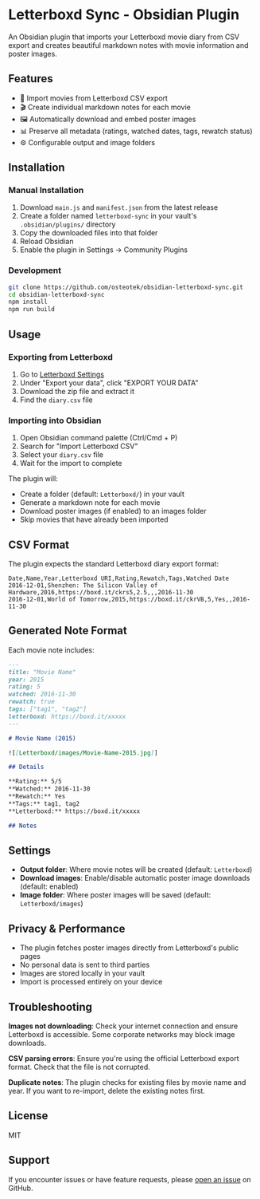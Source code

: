 # Letterboxd Sync - Obsidian Plugin

An Obsidian plugin that imports your Letterboxd movie diary from CSV export and creates beautiful markdown notes with movie information and poster images.

## Features

- 📝 Import movies from Letterboxd CSV export
- 🎬 Create individual markdown notes for each movie
- 🖼️ Automatically download and embed poster images
- 📊 Preserve all metadata (ratings, watched dates, tags, rewatch status)
- ⚙️ Configurable output and image folders

## Installation

### Manual Installation

1. Download `main.js` and `manifest.json` from the latest release
2. Create a folder named `letterboxd-sync` in your vault's `.obsidian/plugins/` directory
3. Copy the downloaded files into that folder
4. Reload Obsidian
5. Enable the plugin in Settings → Community Plugins

### Development

```bash
git clone https://github.com/osteotek/obsidian-letterboxd-sync.git
cd obsidian-letterboxd-sync
npm install
npm run build
```

## Usage

### Exporting from Letterboxd

1. Go to [Letterboxd Settings](https://letterboxd.com/settings/data/)
2. Under "Export your data", click "EXPORT YOUR DATA"
3. Download the zip file and extract it
4. Find the `diary.csv` file

### Importing into Obsidian

1. Open Obsidian command palette (Ctrl/Cmd + P)
2. Search for "Import Letterboxd CSV"
3. Select your `diary.csv` file
4. Wait for the import to complete

The plugin will:
- Create a folder (default: `Letterboxd/`) in your vault
- Generate a markdown note for each movie
- Download poster images (if enabled) to an images folder
- Skip movies that have already been imported

## CSV Format

The plugin expects the standard Letterboxd diary export format:

```csv
Date,Name,Year,Letterboxd URI,Rating,Rewatch,Tags,Watched Date
2016-12-01,Shenzhen: The Silicon Valley of Hardware,2016,https://boxd.it/ckrs5,2.5,,,2016-11-30
2016-12-01,World of Tomorrow,2015,https://boxd.it/ckrVB,5,Yes,,2016-11-30
```

## Generated Note Format

Each movie note includes:

```markdown
---
title: "Movie Name"
year: 2015
rating: 5
watched: 2016-11-30
rewatch: true
tags: ["tag1", "tag2"]
letterboxd: https://boxd.it/xxxxx
---

# Movie Name (2015)

![[Letterboxd/images/Movie-Name-2015.jpg]]

## Details

**Rating:** 5/5
**Watched:** 2016-11-30
**Rewatch:** Yes
**Tags:** tag1, tag2
**Letterboxd:** https://boxd.it/xxxxx

## Notes

```

## Settings

- **Output folder**: Where movie notes will be created (default: `Letterboxd`)
- **Download images**: Enable/disable automatic poster image downloads (default: enabled)
- **Image folder**: Where poster images will be saved (default: `Letterboxd/images`)

## Privacy & Performance

- The plugin fetches poster images directly from Letterboxd's public pages
- No personal data is sent to third parties
- Images are stored locally in your vault
- Import is processed entirely on your device

## Troubleshooting

**Images not downloading**: Check your internet connection and ensure Letterboxd is accessible. Some corporate networks may block image downloads.

**CSV parsing errors**: Ensure you're using the official Letterboxd export format. Check that the file is not corrupted.

**Duplicate notes**: The plugin checks for existing files by movie name and year. If you want to re-import, delete the existing notes first.

## License

MIT

## Support

If you encounter issues or have feature requests, please [open an issue](https://github.com/osteotek/obsidian-letterboxd-sync/issues) on GitHub.

